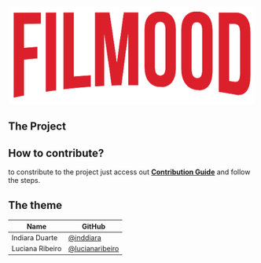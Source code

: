 <p align="center">
  <img width="500" height="200" src="./docs/_media/logo.png">
  <br />
</p>


## The Project


## How to contribute?
to constribute to the project just access out [**Contribution Guide**](https://github.com/lucianaribeiro/filmood/blob/master/CONTRIBUTING.md) and follow the steps.

## The theme

| Name | GitHub |
| --------- | -------- |
| Indiara Duarte | [@inddiara](https://github.com/inddiara) |
| Luciana Ribeiro | [@lucianaribeiro](https://github.com/lucianaribeiro) |
